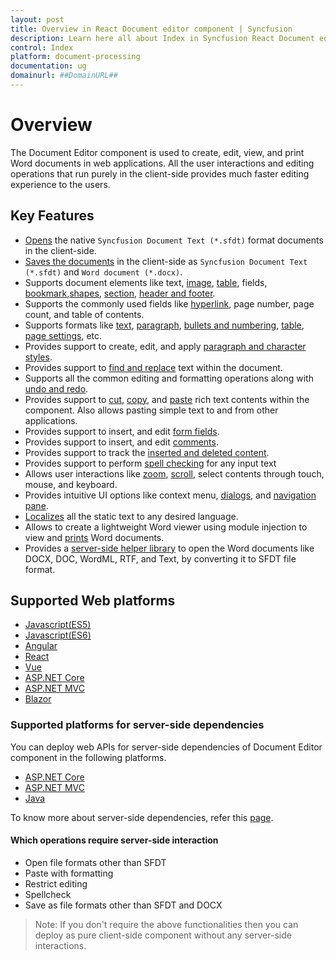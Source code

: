 ```yaml
---
layout: post
title: Overview in React Document editor component | Syncfusion
description: Learn here all about Index in Syncfusion React Document editor component of Syncfusion Essential JS 2 and more.
control: Index 
platform: document-processing
documentation: ug
domainurl: ##DomainURL##
---
```


# Overview

The Document Editor component is used to create, edit, view, and print Word documents in web applications. All the user interactions and editing operations that run purely in the client-side provides much faster editing experience to the users.

## Key Features

* [Opens](./import) the native `Syncfusion Document Text (*.sfdt)` format documents in the client-side.
* [Saves the documents](./export) in the client-side as `Syncfusion Document Text (*.sfdt)` and `Word document (*.docx)`.
* Supports document elements like text, [image](./image), [table](./table), fields, [bookmark](./bookmark),[shapes](./shapes), [section](./section-format), [header and footer](./header-footer).
* Supports the commonly used fields like [hyperlink](./link), page number, page count, and table of contents.
* Supports formats like [text](./text-format), [paragraph](./paragraph-format), [bullets and numbering](./list-format), [table](./table-format), [page settings](./section-format), etc.
* Provides support to create, edit, and apply [paragraph and character styles](./styles).
* Provides support to [find and replace](./find-and-replace) text within the document.
* Supports all the common editing and formatting operations along with [undo and redo](./history).
* Provides support to [cut](./clipboard#cut), [copy](./clipboard#copy), and [paste](./clipboard#paste) rich text contents within the component. Also allows pasting simple text to and from other applications.
* Provides support to insert, and edit [form fields](./form-fields).
* Provides support to insert, and edit [comments](./comments).
* Provides support to track the [inserted and deleted content](./track-changes).
* Provides support to perform [spell checking](./spell-check) for any input text
* Allows user interactions like [zoom](./scrolling-zooming#zooming), [scroll](./scrolling-zooming), select contents through touch, mouse, and keyboard.
* Provides intuitive UI options like context menu, [dialogs](./dialog), and [navigation pane](./find-and-replace#options-pane).
* [Localizes](./global-local) all the static text to any desired language.
* Allows to create a lightweight Word viewer using module injection to view and [prints](./print) Word documents.
* Provides a [server-side helper library](./web-services) to open the Word documents like DOCX, DOC, WordML, RTF, and Text, by converting it to SFDT file format.

## Supported Web platforms
 
* [Javascript(ES5)](../javascript-es5/getting-started)
* [Javascript(ES6)](../javascript-es6/getting-started)
* [Angular](../angular/getting-started)
* [React](../react/getting-started)
* [Vue](../vue/getting-started)
* [ASP.NET Core](../asp-net-core/getting-started-core)
* [ASP.NET MVC](../asp-net-mvc/getting-started)
* [Blazor](../blazor/getting-started/server-side-application)

### Supported platforms for server-side dependencies

You can deploy web APIs for server-side dependencies of Document Editor component in the following platforms.

* [ASP.NET Core](./web-services/core)
* [ASP.NET MVC](./web-services/mvc)
* [Java](./web-services/java)

To know more about server-side dependencies, refer this [page](./web-services).

#### Which operations require server-side interaction

* Open file formats other than SFDT
* Paste with formatting
* Restrict editing
* Spellcheck
* Save as file formats other than SFDT and DOCX

>Note: If you don't require the above functionalities then you can deploy as pure client-side component without any server-side interactions.